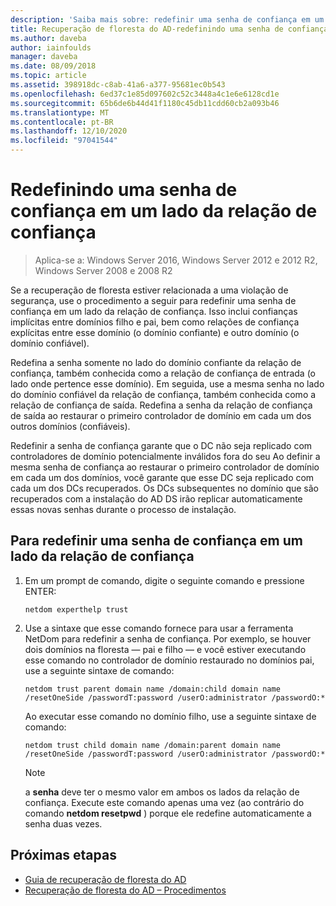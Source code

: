 ```yaml
---
description: 'Saiba mais sobre: redefinir uma senha de confiança em um lado da relação de confiança'
title: Recuperação de floresta do AD-redefinindo uma senha de confiança
ms.author: daveba
author: iainfoulds
manager: daveba
ms.date: 08/09/2018
ms.topic: article
ms.assetid: 398918dc-c8ab-41a6-a377-95681ec0b543
ms.openlocfilehash: 6ed37c1e85d097602c52c3448a4c1e6e6128cd1e
ms.sourcegitcommit: 65b6de6b44d41f1180c45db11cdd60cb2a093b46
ms.translationtype: MT
ms.contentlocale: pt-BR
ms.lasthandoff: 12/10/2020
ms.locfileid: "97041544"
---
```

# <a name="resetting-a-trust-password-on-one-side-of-the-trust"></a>Redefinindo uma senha de confiança em um lado da relação de confiança

>Aplica-se a: Windows Server 2016, Windows Server 2012 e 2012 R2, Windows Server 2008 e 2008 R2

 Se a recuperação de floresta estiver relacionada a uma violação de segurança, use o procedimento a seguir para redefinir uma senha de confiança em um lado da relação de confiança. Isso inclui confianças implícitas entre domínios filho e pai, bem como relações de confiança explícitas entre esse domínio (o domínio confiante) e outro domínio (o domínio confiável).

 Redefina a senha somente no lado do domínio confiante da relação de confiança, também conhecida como a relação de confiança de entrada (o lado onde pertence esse domínio). Em seguida, use a mesma senha no lado do domínio confiável da relação de confiança, também conhecida como a relação de confiança de saída. Redefina a senha da relação de confiança de saída ao restaurar o primeiro controlador de domínio em cada um dos outros domínios (confiáveis).

 Redefinir a senha de confiança garante que o DC não seja replicado com controladores de domínio potencialmente inválidos fora do seu Ao definir a mesma senha de confiança ao restaurar o primeiro controlador de domínio em cada um dos domínios, você garante que esse DC seja replicado com cada um dos DCs recuperados. Os DCs subsequentes no domínio que são recuperados com a instalação do AD DS irão replicar automaticamente essas novas senhas durante o processo de instalação.

## <a name="to-reset-a-trust-password-on-one-side-of-the-trust"></a>Para redefinir uma senha de confiança em um lado da relação de confiança

1. Em um prompt de comando, digite o seguinte comando e pressione ENTER:

   ```
   netdom experthelp trust
   ```

2. Use a sintaxe que esse comando fornece para usar a ferramenta NetDom para redefinir a senha de confiança.
   Por exemplo, se houver dois domínios na floresta — pai e filho — e você estiver executando esse comando no controlador de domínio restaurado no domínios pai, use a seguinte sintaxe de comando:

   ```
   netdom trust parent domain name /domain:child domain name /resetOneSide /passwordT:password /userO:administrator /passwordO:*
   ```

   Ao executar esse comando no domínio filho, use a seguinte sintaxe de comando:

   ```
   netdom trust child domain name /domain:parent domain name /resetOneSide /passwordT:password /userO:administrator /passwordO:*
   ```

   > [!NOTE]
   > a **senha** deve ter o mesmo valor em ambos os lados da relação de confiança. Execute este comando apenas uma vez (ao contrário do comando **netdom resetpwd** ) porque ele redefine automaticamente a senha duas vezes.

## <a name="next-steps"></a>Próximas etapas

- [Guia de recuperação de floresta do AD](AD-Forest-Recovery-Guide.md)
- [Recuperação de floresta do AD – Procedimentos](AD-Forest-Recovery-Procedures.md)
